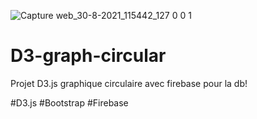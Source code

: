 ![Capture web_30-8-2021_115442_127 0 0 1](https://user-images.githubusercontent.com/75976059/131322067-14668d0e-71e9-44d2-9a19-56ec5300db24.jpeg)
# D3-graph-circular
Projet D3.js graphique circulaire avec firebase pour la db!

#D3.js
#Bootstrap
#Firebase
